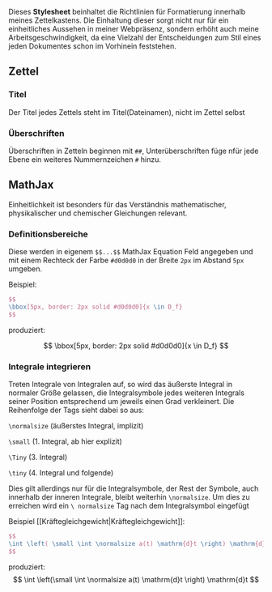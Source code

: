 Dieses **Stylesheet** beinhaltet die Richtlinien für Formatierung innerhalb meines Zettelkastens. Die Einhaltung dieser sorgt nicht nur für ein einheitliches Aussehen in meiner Webpräsenz, sondern erhöht auch meine Arbeitsgeschwindigkeit, da eine Vielzahl der Entscheidungen zum Stil eines jeden Dokumentes schon im Vorhinein feststehen.

## Zettel

### Titel

Der Titel jedes Zettels steht im Titel(Dateinamen), nicht im Zettel selbst

### Überschriften

Überschriften in Zetteln beginnen mit `##`, Unterüberschriften füge nfür jede Ebene ein weiteres Nummernzeichen `#` hinzu.

## MathJax

Einheitlichkeit ist besonders für das Verständnis mathematischer, physikalischer und chemischer Gleichungen relevant.

### Definitionsbereiche

Diese werden in eigenem `$$...$$` MathJax Equation Feld angegeben und mit einem Rechteck der Farbe `#d0d0d0` in der Breite `2px` im Abstand `5px` umgeben.

Beispiel:

```Latex
$$
\bbox[5px, border: 2px solid #d0d0d0]{x \in D_f}
$$
```

produziert:

$$
\bbox[5px, border: 2px solid #d0d0d0]{x \in D_f}
$$

### Integrale integrieren

Treten Integrale von Integralen auf, so wird das äußerste Integral in normaler Größe gelassen, die Integralsymbole jedes weiteren Integrals seiner Position entsprechend um jeweils einen Grad verkleinert. Die Reihenfolge der Tags sieht dabei so aus:

`\normalsize` (äußerstes Integral, implizit)

`\small` (1. Integral, ab hier explizit)

`\Tiny` (3. Integral)

`\tiny` (4. Integral und folgende)

Dies gilt allerdings nur für die Integralsymbole, der Rest der Symbole, auch innerhalb der inneren Integrale, bleibt weiterhin `\normalsize`. Um dies zu erreichen wird ein `\ normalsize` Tag nach dem Integralsymbol eingefügt

Beispiel [[Kräftegleichgewicht|Kräftegleichgewicht]]:

```Latex
$$
\int \left( \small \int \normalsize a(t) \mathrm{d}t \right) \mathrm{d}t
$$
```

produziert:
$$
\int \left(\small \int \normalsize a(t) \mathrm{d}t \right) \mathrm{d}t
$$